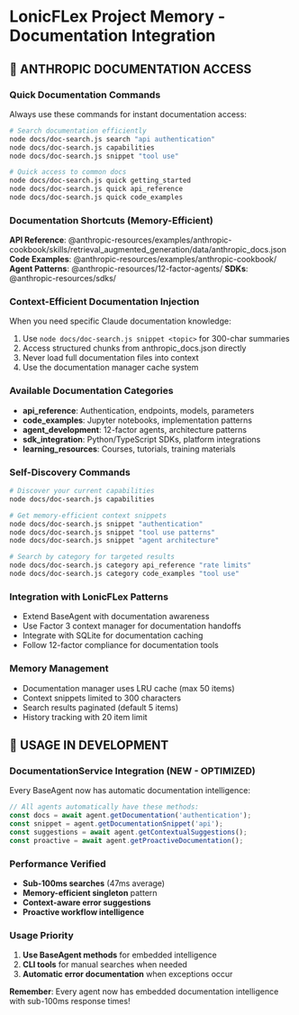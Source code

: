 # LonicFLex Project Memory - Documentation Integration

## 🎯 ANTHROPIC DOCUMENTATION ACCESS

### Quick Documentation Commands
Always use these commands for instant documentation access:

```bash
# Search documentation efficiently
node docs/doc-search.js search "api authentication"
node docs/doc-search.js capabilities  
node docs/doc-search.js snippet "tool use"

# Quick access to common docs
node docs/doc-search.js quick getting_started
node docs/doc-search.js quick api_reference
node docs/doc-search.js quick code_examples
```

### Documentation Shortcuts (Memory-Efficient)

**API Reference**: @anthropic-resources/examples/anthropic-cookbook/skills/retrieval_augmented_generation/data/anthropic_docs.json
**Code Examples**: @anthropic-resources/examples/anthropic-cookbook/
**Agent Patterns**: @anthropic-resources/12-factor-agents/
**SDKs**: @anthropic-resources/sdks/

### Context-Efficient Documentation Injection

When you need specific Claude documentation knowledge:
1. Use `node docs/doc-search.js snippet <topic>` for 300-char summaries
2. Access structured chunks from anthropic_docs.json directly 
3. Never load full documentation files into context
4. Use the documentation manager cache system

### Available Documentation Categories

- **api_reference**: Authentication, endpoints, models, parameters
- **code_examples**: Jupyter notebooks, implementation patterns  
- **agent_development**: 12-factor agents, architecture patterns
- **sdk_integration**: Python/TypeScript SDKs, platform integrations
- **learning_resources**: Courses, tutorials, training materials

### Self-Discovery Commands

```bash
# Discover your current capabilities
node docs/doc-search.js capabilities

# Get memory-efficient context snippets  
node docs/doc-search.js snippet "authentication"
node docs/doc-search.js snippet "tool use patterns"
node docs/doc-search.js snippet "agent architecture"

# Search by category for targeted results
node docs/doc-search.js category api_reference "rate limits"
node docs/doc-search.js category code_examples "tool use"
```

### Integration with LonicFLex Patterns

- Extend BaseAgent with documentation awareness
- Use Factor 3 context manager for documentation handoffs
- Integrate with SQLite for documentation caching
- Follow 12-factor compliance for documentation tools

### Memory Management

- Documentation manager uses LRU cache (max 50 items)
- Context snippets limited to 300 characters 
- Search results paginated (default 5 items)
- History tracking with 20 item limit

## 🚀 USAGE IN DEVELOPMENT

### DocumentationService Integration (NEW - OPTIMIZED)
Every BaseAgent now has automatic documentation intelligence:

```javascript
// All agents automatically have these methods:
const docs = await agent.getDocumentation('authentication');
const snippet = agent.getDocumentationSnippet('api');
const suggestions = await agent.getContextualSuggestions();
const proactive = await agent.getProactiveDocumentation();
```

### Performance Verified
- **Sub-100ms searches** (47ms average)
- **Memory-efficient singleton** pattern
- **Context-aware error suggestions**
- **Proactive workflow intelligence**

### Usage Priority
1. **Use BaseAgent methods** for embedded intelligence
2. **CLI tools** for manual searches when needed
3. **Automatic error documentation** when exceptions occur

**Remember**: Every agent now has embedded documentation intelligence with sub-100ms response times!